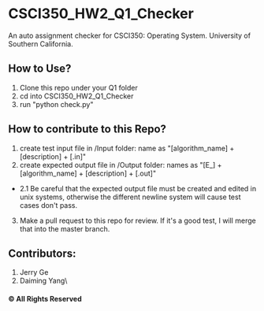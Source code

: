 # CSCI350_HW2_Q1_Checker
An auto assignment checker for CSCI350: Operating System. University of Southern California.

## How to Use?
1. Clone this repo under your Q1 folder
2. cd into CSCI350_HW2_Q1_Checker
3. run "python check.py"

## How to contribute to this Repo?
1. create test input file in /Input folder: name as "[algorithm_name] + [description] + [.in]"
2. create expected output file in /Output folder: names as "[E_] + [algorithm_name] + [description] + [.out]"
  - 2.1 Be careful that the expected output file must be created and edited in unix systems, otherwise the different newline system will 
      cause test cases don't pass.
3. Make a pull request to this repo for review. If it's a good test, I will merge that into the master branch.

## Contributors:
1. Jerry Ge
2. Daiming Yang\

#### &copy; All Rights Reserved


